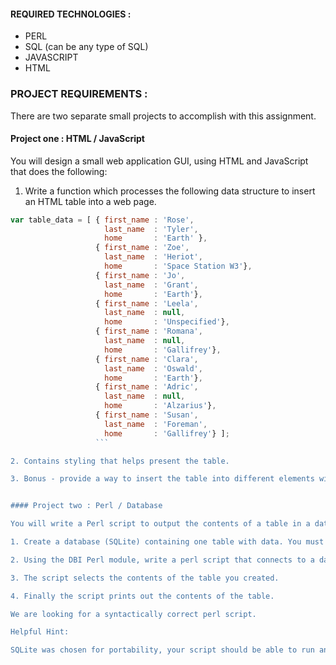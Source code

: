 #### REQUIRED TECHNOLOGIES :
- PERL
- SQL (can be any type of SQL)
- JAVASCRIPT
- HTML


### PROJECT REQUIREMENTS :

There are two separate small projects to accomplish with this assignment.


#### Project one : HTML / JavaScript

You will design a small web application GUI, using HTML and JavaScript that does the following:

1. Write a function which processes the following data structure to insert an HTML table into a web page.

  ```js
  var table_data = [ { first_name : 'Rose',
                       last_name  : 'Tyler',
                       home       : 'Earth' },
                     { first_name : 'Zoe',
                       last_name  : 'Heriot',
                       home       : 'Space Station W3'},
                     { first_name : 'Jo',
                       last_name  : 'Grant',
                       home       : 'Earth'},
                     { first_name : 'Leela',
                       last_name  : null,
                       home       : 'Unspecified'},
                     { first_name : 'Romana',
                       last_name  : null,
                       home       : 'Gallifrey'},
                     { first_name : 'Clara',
                       last_name  : 'Oswald',
                       home       : 'Earth'},
                     { first_name : 'Adric',
                       last_name  : null,
                       home       : 'Alzarius'},
                     { first_name : 'Susan',
                       last_name  : 'Foreman',
                       home       : 'Gallifrey'} ];
                     ```

2. Contains styling that helps present the table.

3. Bonus - provide a way to insert the table into different elements within the page.


#### Project two : Perl / Database

You will write a Perl script to output the contents of a table in a database.

1. Create a database (SQLite) containing one table with data. You must have at least three columns.  (You can use the data from project one.)

2. Using the DBI Perl module, write a perl script that connects to a database.

3. The script selects the contents of the table you created.

4. Finally the script prints out the contents of the table.

We are looking for a syntactically correct perl script.

Helpful Hint:

SQLite was chosen for portability, your script should be able to run anywhere. (https://www.sqlite.org/)
